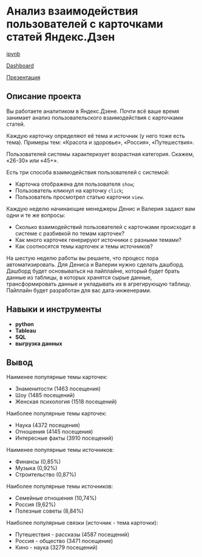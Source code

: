# Анализ взаимодействия пользователей с карточками статей Яндекс.Дзен

[ipynb](https://github.com/volovik-denis/yandex-practicum/blob/main/DA%2012%20Dashboard_for_yandex_zen/Анализ%20взаимодействия%20пользователей%20с%20карточками%20статей%20Яндекс.Дзен.ipynb)

[Dashboard](https://public.tableau.com/app/profile/denis.volovik/viz/-_16837954030680/_?publish=yes)

[Презентация](https://github.com/volovik-denis/yandex-practicum/blob/main/DA%2012%20Dashboard_for_yandex_zen/Анализ%20взаимодействия%20пользователей%20с%20карточками%20статей%20Яндекс.Дзен.pdf)

## Описание проекта

Вы работаете аналитиком в Яндекс.Дзене. Почти всё ваше время занимает анализ пользовательского взаимодействия с карточками статей.

Каждую карточку определяют её тема и источник (у него тоже есть тема). Примеры тем: «Красота и здоровье», «Россия», «Путешествия».

Пользователей системы характеризует возрастная категория. Скажем, «26-30» или «45+».

Есть три способа взаимодействия пользователей с системой:
* Карточка отображена для пользователя `show`;
* Пользователь кликнул на карточку `click`;
* Пользователь просмотрел статью карточки `view`.

Каждую неделю начинающие менеджеры Денис и Валерия задают вам одни и те же вопросы: 
* Сколько взаимодействий пользователей с карточками происходит в системе с разбивкой по темам карточек?
* Как много карточек генерируют источники с разными темами?
* Как соотносятся темы карточек и темы источников?

На шестую неделю работы вы решаете, что процесс пора автоматизировать. Для Дениса и Валерии нужно сделать дашборд.
Дашборд будет основываться на пайплайне, который будет брать данные из таблицы, в которых хранятся сырые данные, трансформировать данные и укладывать их в агрегирующую таблицу. Пайплайн будет разработан для вас дата-инженерами.

## Навыки и инструменты

- **python**
- **Tableau**
- **SQL**
- **выгрузка данных**

## Вывод

Наименее популярные темы карточек:
* Знаменитости (1463 посещения)
* Шоу (1485 посещений)
* Женская психология (1518 посещений)

Наиболее популярные темы карточек:
* Наука (4372 посещения)
* Отношения (4145 посещения)
* Интересные факты (3910 посещений)

Наименее популярные темы источников:
* Финансы (0,85%)
* Музыка (0,92%)
* Строительство (0,87%)

Наиболее популярные темы источников:
* Семейные отношения (10,74%)
* Россия (9,62%)
* Полезные советы (8,84%)

Наиболее популярные связки (источник - тема карточки):
* Путешествия - рассказы (4587 посещений)
* Россия - общество (3471 посещение)
* Кино - наука (3279 посещений)

